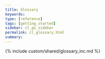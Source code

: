 ```yaml
---
title: Glossary
keywords:
type: [reference]
tags: [getting_started]
sidebar: cl_gs_sidebar
permalink: cl_glossary.html
summary:
---
```

{% include custom/shared/glossary_inc.md %}
